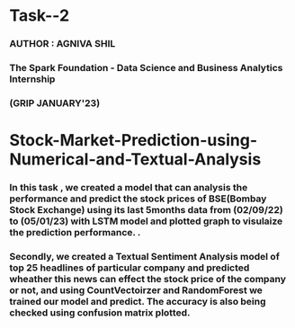 # **Task--2**
### AUTHOR : AGNIVA SHIL

### The Spark Foundation - Data Science and Business Analytics Internship

### (GRIP JANUARY'23)

# **Stock-Market-Prediction-using-Numerical-and-Textual-Analysis**

### In this task , we created a model that can analysis the performance and predict the stock prices of BSE(Bombay Stock Exchange) using its last 5months data from (02/09/22) to (05/01/23) with LSTM model and plotted graph to visulaize the prediction performance.  .

### Secondly, we created a Textual Sentiment Analysis model of top 25 headlines of particular company and predicted wheather this news can effect the stock price of the company or not, and using CountVectoirzer and RandomForest we trained our model and predict. The accuracy is also being checked using confusion matrix plotted.
